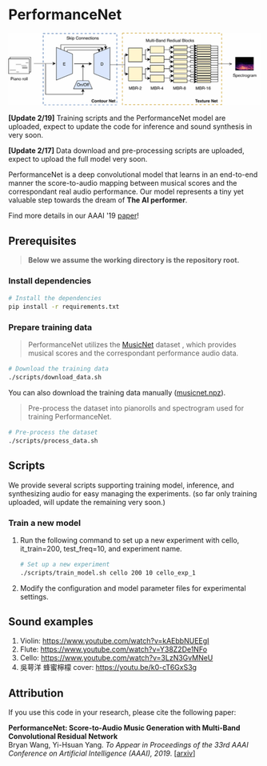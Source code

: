 
# PerformanceNet


![Model image](https://github.com/bwang514/PerformanceNet/blob/master/model.jpg)

**[Update 2/19]** Training scripts and the PerformanceNet model are uploaded, expect to update the code for inference and sound synthesis in very soon. 

**[Update 2/17]** Data download and pre-processing scripts are uploaded, expect to upload the full model very soon. 

PerformanceNet is a deep convolutional model that learns in an end-to-end manner the score-to-audio mapping between musical scores and the correspondant real audio performance. Our model represents a tiny yet valuable step towards the dream of **The AI performer**.

Find more details in our AAAI '19 [paper](https://arxiv.org/abs/1811.04357)!


## Prerequisites

> __Below we assume the working directory is the repository root.__

### Install dependencies

  ```sh
  # Install the dependencies
  pip install -r requirements.txt
  ```

### Prepare training data

> PerformanceNet utilizes the [MusicNet](https://homes.cs.washington.edu/~thickstn/start.html) dataset
, which provides musical scores and the correspondant performance audio data.

```sh
# Download the training data
./scripts/download_data.sh
```
You can also download the training data manually
([musicnet.npz](https://homes.cs.washington.edu/~thickstn/media/musicnet.npz)).

> Pre-process the dataset into pianorolls and spectrogram used for training PerformanceNet.

```sh
# Pre-process the dataset
./scripts/process_data.sh
```
## Scripts

We provide several scripts supporting training model, inference, and synthesizing audio for easy managing the experiments. (so far only training uploaded, will update the remaining very soon.)

### Train a new model

1. Run the following command to set up a new experiment with cello, it_train=200, test_freq=10, and experiment name.

   ```sh
   # Set up a new experiment
   ./scripts/train_model.sh cello 200 10 cello_exp_1
   ```

2. Modify the configuration and model parameter files for experimental settings.

## Sound examples

1. Violin: https://www.youtube.com/watch?v=kAEbbNUEEgI
2. Flute: https://www.youtube.com/watch?v=Y38Z2De1NFo
3. Cello: https://www.youtube.com/watch?v=3LzN3GvMNeU
4. 吳萼洋 蜂蜜檸檬 cover: https://youtu.be/k0-cT6GxS3g

## Attribution

If you use this code in your research, please cite the following paper:

__PerformanceNet: Score-to-Audio Music Generation with Multi-Band Convolutional Residual Network__<br>
Bryan Wang, Yi-Hsuan Yang. _To Appear in Proceedings of the 33rd AAAI Conference on Artificial Intelligence (AAAI), 2019_. [[arxiv](https://arxiv.org/abs/1811.04357)]

